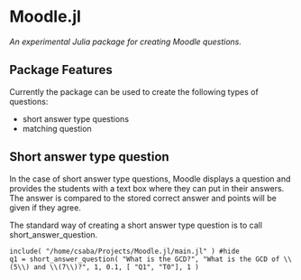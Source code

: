 # Moodle.jl
*An experimental Julia package for creating Moodle questions.*
## Package Features
Currently the package can be used to create the following types of questions:
- short answer type questions
- matching question

## Short answer type question
In the case of short answer type questions, Moodle displays a question and provides the students with a text box where they can put in their answers. The answer is compared to the stored correct answer and points will be given if they agree.

The standard way of creating a short answer type question is to call short_answer_question.
```@repl
include( "/home/csaba/Projects/Moodle.jl/main.jl" ) #hide
q1 = short_answer_question( "What is the GCD?", "What is the GCD of \\(5\\) and \\(7\\)?", 1, 0.1, [ "Q1", "T0"], 1 )
```

